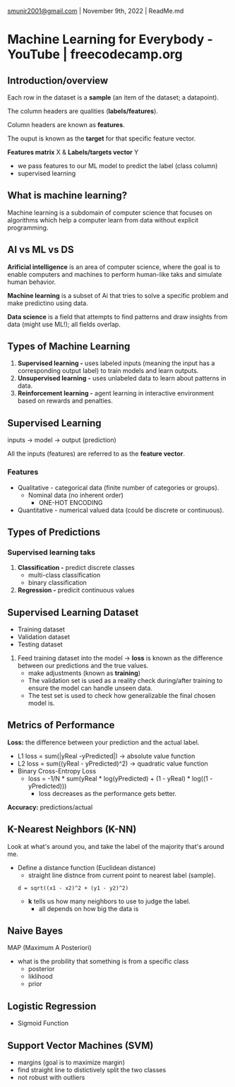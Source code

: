 smunir2001@gmail.com | November 9th, 2022 | ReadMe.md
# Machine Learning for Everybody - YouTube | freecodecamp.org
## Introduction/overview
Each row in the dataset is a __sample__ (an item of the dataset; a datapoint).

The column headers are qualities (__labels/features__).

Column headers are known as __features__.

The ouput is known as the __target__ for that specific feature vector.

__Features matrix__ X & __Labels/targets vector__ Y
* we pass features to our ML model to predict the label (class column)
* supervised learning
## What is machine learning?
Machine learning is a subdomain of computer science that focuses on algorithms which help a computer learn from data without explicit programming.
## AI vs ML vs DS
__Arificial intelligence__ is an area of computer science, where the goal is to enable computers and machines to perform human-like taks and simulate human behavior.

__Machine learning__ is a subset of Ai that tries to solve a specific problem and make predictino using data.

__Data science__ is a field that attempts to find patterns and draw insights from data (might use ML!); all fields overlap.
## Types of Machine Learning
1. __Supervised learning -__ uses labeled inputs (meaning the input has a corresponding output label) to train models and learn outputs.
2. __Unsupervised learning -__ uses unlabeled data to learn about patterns in data.
3. __Reinforcement learning -__ agent learning in interactive environment based on rewards and penalties.
## Supervised Learning
inputs -> model -> output (prediction)

All the inputs (features) are referred to as the __feature vector__.
### Features
* Qualitative - categorical data (finite number of categories or groups).
    * Nominal data (no inherent order)
        * ONE-HOT ENCODING
* Quantitative - numerical valued data (could be discrete or continuous).
## Types of Predictions
### Supervised learning taks
1. __Classification -__ predict discrete classes
    * multi-class classification
    * binary classification
2. __Regression -__ predicit continuous values
## Supervised Learning Dataset
* Training dataset
* Validation dataset
* Testing dataset
1. Feed training dataset into the model -> __loss__ is known as the difference between our predictions and the true values.
    * make adjustments (known as __training__)
    * The validation set is used as a reality check during/after training to ensure the model can handle unseen data.
    * The test set is used to check how generalizable the final chosen model is.
## Metrics of Performance
__Loss:__ the difference between your prediction and the actual label.
* L1 loss = sum(|yReal -yPredicted|) -> absolute value function
* L2 loss = sum((yReal - yPredicted)^2) -> quadratic value function
* Binary Cross-Entropy Loss
    * loss = -1/N * sum(yReal * log(yPredicted) + (1 - yReal) * log((1 - yPredicted)))
        * loss decreases as the performance gets better.

__Accuracy:__ predictions/actual
## K-Nearest Neighbors (K-NN)
Look at what's around you, and take the label of the majority that's around me.
* Define a distance function (Euclidean distance)
    * straight line distnce from current point to nearest label (sample).
    ```
    d = sqrt((x1 - x2)^2 + (y1 - y2)^2)
    ```
    * __k__ tells us how many neighbors to use to judge the label.
        * all depends on how big the data is
## Naive Bayes
MAP (Maximum A Posteriori)
* what is the probility that something is from a specific class
    * posterior
    * liklihood
    * prior
## Logistic Regression
* Sigmoid Function
## Support Vector Machines (SVM)
* margins (goal is to maximize margin)
* find straight line to distictively split the two classes
* not robust with outliers